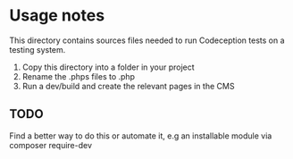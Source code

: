 # Usage notes

This directory contains sources files needed to run Codeception tests on a testing system.

1. Copy this directory into a folder in your project
2. Rename the .phps files to .php
3. Run a dev/build and create the relevant pages in the CMS

## TODO

Find a better way to do this or automate it, e.g an installable module via composer require-dev
